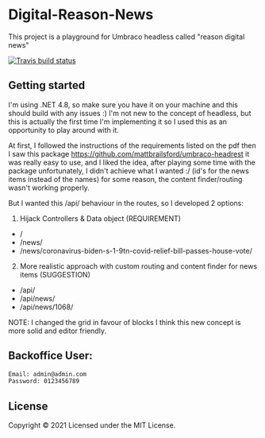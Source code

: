 # Digital-Reason-News
This project is a playground for Umbraco headless called "reason digital news"

[![Travis build status](https://img.shields.io/travis/ja0b/digital-reason-news/master.svg?label=master)](https://api.travis-ci.org/ja0b/Digital-Reason-News.svg?branch=master&status=passed)

## Getting started

I'm using .NET 4.8, so make sure you have it on your machine and this should build with any issues :)
I'm not new to the concept of headless, but this is actually the first time I'm implementing it
so I used this as an opportunity to play around with it.

At first, I followed the instructions of the requirements listed on the pdf
then I saw this package https://github.com/mattbrailsford/umbraco-headrest
it was really easy to use, and I liked the idea, after playing some time with the package
unfortunately, I didn't achieve what I wanted :/ (id's for the news items instead of the names)
for some reason, the content finder/routing wasn't working properly.

But I wanted this /api/ behaviour in the routes, so I developed 2 options:

1) Hijack Controllers & Data object (REQUIREMENT)
- /
- /news/
- /news/coronavirus-biden-s-1-9tn-covid-relief-bill-passes-house-vote/


2) More realistic approach with custom routing and content finder for news items (SUGGESTION)
- /api/
- /api/news/
- /api/news/1068/

NOTE: I changed the grid in favour of blocks I think this new concept is more solid and editor friendly.

## Backoffice User:

```sh
Email: admin@admin.com
Password: 0123456789
```

## License

Copyright &copy; 2021
Licensed under the MIT License.